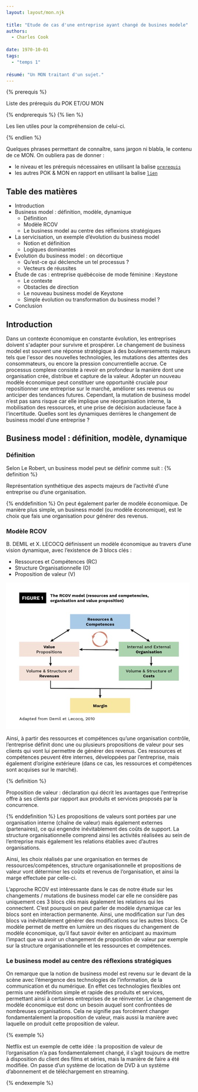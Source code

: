 ```yaml
---
layout: layout/mon.njk

title: "Etude de cas d'une entreprise ayant changé de busines modele"
authors:
  - Charles Cook

date: 1970-10-01
tags: 
  - "temps 1"

résumé: "Un MON traitant d'un sujet."
---
```


{% prerequis %}

Liste des prérequis du POK ET/OU MON

{% endprerequis %}
{% lien %}

Les lien utiles pour la compréhension de celui-ci.

{% endlien %}

Quelques phrases permettant de connaître, sans jargon ni blabla, le contenu de ce MON. On oubliera pas de donner :

- le niveau et les prérequis nécessaires en utilisant la balise [`prerequis`](/cs/contribuer-au-site/#prerequis)
- les autres POK & MON en rapport en utilisant la balise [`lien`](/cs/contribuer-au-site/#lien)

## Table des matières

+ Introduction
+ Business model : définition, modèle, dynamique
  - Définition
  - Modèle RCOV
  - Le business model au centre des réflexions stratégiques
+ La servicisation, un exemple d’évolution du business model
  - Notion et définition
  - Logiques dominantes
+ Évolution du business model : on décortique
  - Qu’est-ce qui déclenche un tel processus ?
  - Vecteurs de réussites
+ Étude de cas : entreprise québécoise de mode féminine : Keystone
  - Le contexte
  - Obstacles de direction
  - Le nouveau business model de Keystone
  - Simple évolution ou transformation du business model ?
+ Conclusion

## Introduction

Dans un contexte économique en constante évolution, les entreprises doivent s'adapter pour survivre et prospérer. Le changement de business model est souvent une réponse stratégique à des bouleversements majeurs tels que l'essor des nouvelles technologies, les mutations des attentes des consommateurs, ou encore la pression concurrentielle accrue. Ce processus complexe consiste à revoir en profondeur la manière dont une organisation crée, distribue et capture de la valeur.
Adopter un nouveau modèle économique peut constituer une opportunité cruciale pour repositionner une entreprise sur le marché, améliorer ses revenus ou anticiper des tendances futures. Cependant, la mutation de business model n’est pas sans risque car elle implique une réorganisation interne, la mobilisation des ressources, et une prise de décision audacieuse face à l’incertitude.
Quelles sont les dynamiques derrières le changement de business model d’une entreprise ? 

## Business model : définition, modèle, dynamique

### Définition
Selon Le Robert, un business model peut se définir comme suit :
{% definition %}

Représentation synthétique des aspects majeurs de l’activité d’une entreprise ou d’une organisation.

{% enddefinition %}
On peut également parler de modèle économique. 
De manière plus simple, un business model (ou modèle économique), est le choix que fais une organisation pour générer des revenus.

### Modèle RCOV
B. DEMIL et X. LECOCQ définissent un modèle économique au travers d’une vision dynamique, avec l’existence de 3 blocs clés : 
- Ressources et Compétences (RC)
- Structure Organisationnelle (O)
- Proposition de valeur (V)

![Modele_RCOV](Images/Modele_RCOV.jpg)

Ainsi, à partir des ressources et compétences qu’une organisation contrôle, l’entreprise définit donc une ou plusieurs propositions de valeur pour ses clients qui vont lui permettre de générer des revenus. Ces ressources et compétences peuvent être internes, développées par l’entreprise, mais également d’origine extérieure (dans ce cas, les ressources et compétences sont acquises sur le marché). 

{% definition %}

Proposition de valeur : déclaration qui décrit les avantages que l’entreprise offre à ses clients par rapport aux produits et services proposés par la concurrence. 

{% enddefinition %}
Les propositions de valeurs sont portées par une organisation interne (chaîne de valeur) mais également externes (partenaires), ce qui engendre inévitablement des coûts de support. La structure organisationnelle comprend ainsi les activités réalisées au sein de l’entreprise mais également les relations établies avec d’autres organisations. 

Ainsi, les choix réalisés par une organisation en termes de ressources/compétences, structure organisationnelle et propositions de valeur vont déterminer les coûts et revenus de l’organisation, et ainsi la marge effectuée par celle-ci. 

L’approche RCOV est intéressante dans le cas de notre étude sur les changements / mutations de business model car elle ne considère pas uniquement ces 3 blocs clés mais également les relations qui les connectent. C’est pourquoi on peut parler de modèle dynamique car les blocs sont en interaction permanente. Ainsi, une modification sur l’un des blocs va inévitablement générer des modifications sur les autres blocs. Ce modèle permet de mettre en lumière un des risques du changement de modèle économique, qu’il faut savoir éviter en anticipant au maximum l’impact que va avoir un changement de proposition de valeur par exemple sur la structure organisationnelle et les ressources et compétences. 

### Le business model au centre des réflexions stratégiques
On remarque que la notion de business model est revenu sur le devant de la scène avec l’émergence des technologies de l’information, de la communication et du numérique. En effet ces technologies flexibles ont permis une redéfinition simple et rapide des produits et services, permettant ainsi à certaines entreprises de se réinventer. Le changement de modèle économique est donc un besoin auquel sont confrontées de nombreuses organisations. Cela ne signifie pas forcément changer fondamentalement la proposition de valeur, mais aussi la manière avec laquelle on produit cette proposition de valeur. 

{% exemple %}

Netflix est un exemple de cette idée : la proposition de valeur de l’organisation n’a pas fondamentalement changé, il s’agit toujours de mettre à disposition du client des films et séries, mais la manière de faire a été modifiée. On passe d’un système de location de DVD à un système d’abonnement et de téléchargement en streaming.

{% endexemple %}

